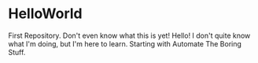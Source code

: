 # HelloWorld
First Repository. Don't even know what this is yet!
Hello! I don't quite know what I'm doing, but I'm here to learn. Starting with Automate The Boring Stuff.
